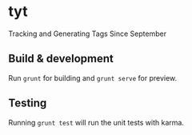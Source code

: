 # tyt

Tracking and Generating Tags Since September
## Build & development

Run `grunt` for building and `grunt serve` for preview.

## Testing

Running `grunt test` will run the unit tests with karma.
